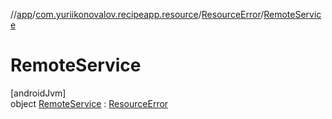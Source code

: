 //[app](../../../../index.md)/[com.yuriikonovalov.recipeapp.resource](../../index.md)/[ResourceError](../index.md)/[RemoteService](index.md)

# RemoteService

[androidJvm]\
object [RemoteService](index.md) : [ResourceError](../index.md)
